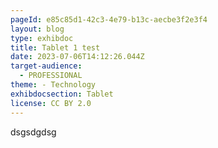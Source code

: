 ```yaml
---
pageId: e85c85d1-42c3-4e79-b13c-aecbe3f2e3f4
layout: blog
type: exhibdoc
title: Tablet 1 test
date: 2023-07-06T14:12:26.044Z
target-audience:
  - PROFESSIONAL
theme: - Technology
exhibdocsection: Tablet
license: CC BY 2.0
---
```

d﻿sgsdgdsg